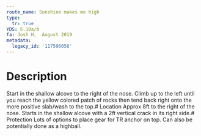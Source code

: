 ```yaml
---
route_name: Sunshine makes me high
type:
  tr: true
YDS: 5.10a/b
fa: Josh H,  August 2019
metadata:
  legacy_id: '117596058'
---
```

# Description
Start in the shallow alcove to the right of the nose. Climb up to the left until you reach the yellow colored patch of rocks then tend back right onto the more positive slab/wash to the top.# Location
Approx 8ft to the right of the nose. Starts in the shallow alcove with a 2ft vertical crack in its right side.# Protection
Lots of options to place gear for TR anchor on top. Can also be potentially done as a highball.